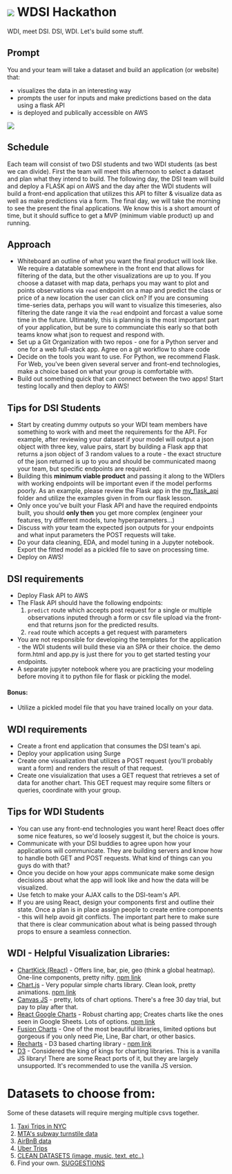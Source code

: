 # ![](https://ga-dash.s3.amazonaws.com/production/assets/logo-9f88ae6c9c3871690e33280fcf557f33.png) WDSI Hackathon

WDI, meet DSI. DSI, WDI. Let's build some stuff.

## Prompt
You and your team will take a dataset and build an application (or website) that:
- visualizes the data in an interesting way
- prompts the user for inputs and make predictions based on the data using a flask API
- is deployed and publically accessible on AWS

![](.images/image.jpg)

## Schedule
Each team will consist of two DSI students and two WDI students (as best we can divide). First the team will meet this afternoon to select a dataset and plan what they intend to build. The following day, the DSI team will build and deploy a FLASK api on AWS and the day after the WDI students will build a front-end application that utilizes this API to filter & visualize data as well as make predictions via a form. The final day, we will take the morning to see the present the final applications. We know this is a short amount of time, but it should suffice to get a MVP (minimum viable product) up and running.

## Approach
- Whiteboard an outline of what you want the final product will look like. We require a datatable somewhere in the front end that allows for filtering of the data, but the other visualizations are up to you.  If you choose a dataset with map data, perhaps you may want to plot and points observations via `read` endpoint on a map and predict the class or price of a new location the user can click on? If you are consuming time-series data, perhaps you will want to visualize this timeseries, also filtering the date range it via the `read` endpoint and forcast a value some time in the future. Ultimately, this is planning is the most important part of your application, but be sure to communciate this early so that both teams know what json to request and respond with.
- Set up a Git Organization with two repos - one for a Python server and one for a web full-stack app. Agree on a git workflow to share code
- Decide on the tools you want to use. For Python, we recommend Flask. For Web, you've been given several server and front-end technologies, make a choice based on what your group is comfortable with.
- Build out something quick that can connect between the two apps! Start testing locally and then deploy to AWS!

## Tips for DSI Students
- Start by creating dummy outputs so your WDI team members have something to work with and meet the requirements for the API. For example, after reviewing your dataset if your model will output a json object with three key, value pairs, start by building a Flask app that returns a json object of 3 random values to a route - the exact structure of the json returned is up to you and should be communicated maong your team, but specific endpoints are required.
- Building this **minimum viable product** and passing it along to the WDIers with working endpoints will be important even if the model performs poorly. As an example, please review the Flask app in the [my_flask_api](./my_flask_api/) folder and utilize the examples given in from our flask lesson.
- Only once you've built your Flask API and have the required endpoints built, you should **only then** you get more complex (engineer your features, try different models, tune hyperparameters...)
- Discuss with your team the expected json outputs for your endpoints and what input parameters the POST requests will take.
- Do your data cleaning, EDA, and model tuning in a Jupyter notebook. Export the fitted model as a pickled file to save on processing time.
- Deploy on AWS!

## DSI requirements
- Deploy Flask API to AWS
- The Flask API should have the following endpoints:
    1. `predict` route which accepts post request for a single or multiple observations inputed through a form or csv file upload via the front-end that returns json for the predicted results.
    2. `read` route which accepts a get request with parameters
- You are not responsible for developing the templates for the application - the WDI students will build these via an SPA or their choice. the demo form.html and app.py is just there for you to get started testing your endpoints.
- A separate jupyter notebook where you are practicing your modeling before moving it to python file for flask or pickling the model.

#### Bonus:
- Utilize a pickled model file that you have trained locally on your data.
## WDI requirements
- Create a front end application that consumes the DSI team's api.
- Deploy your application using Surge
- Create one visualization that utilizes a POST request (you'll probably want a form) and renders the result of that request.
- Create one visuialization that uses a GET request that retrieves a set of data for another chart.  This GET request may require some filters or queries, coordinate with your group.

## Tips for WDI Students
- You can use any front-end technologies you want here!  React does offer some nice features, so we'd loosely suggest it, but the choice is yours.
- Communicate with your DSI buddies to agree upon how your applications will communicate.  They are building servers and know how to handle both GET and POST requests.  What kind of things can you guys do with that?
- Once you decide on how your apps communicate make some design decisions about what the app will look like and how the data will be visualized.
- Use fetch to make your AJAX calls to the DSI-team's API.
- If you are using React, design your components first and outline their state.  Once a plan is in place assign people to create entire components - this will help avoid git conflicts.  The important part here to make sure that there is clear communication about what is being passed through props to ensure a seamless connection.

## WDI - Helpful Visualization Libraries:
- [ChartKick (React)](https://chartkick.com/react) - Offers line, bar, pie, geo (think a global heatmap).  One-line components, pretty nifty. [npm link](https://www.npmjs.com/package/react-chartkick)
- [Chart.js](https://www.chartjs.org/) - Very popular simple charts library. Clean look, pretty animations. [npm link](https://www.npmjs.com/package/react-chartjs-2)
- [Canvas JS](https://canvasjs.com/react-charts/) - pretty, lots of chart options.  There's a free 30 day trial, but pay to play after that.
- [React Google Charts](https://react-google-charts.com/) - Robust charting app; Creates charts like the ones seen in Google Sheets. Lots of options.  [npm link](https://www.npmjs.com/package/react-google-charts)
- [Fusion Charts](https://www.fusioncharts.com/react-charts) - One of the most beautiful libraries, limited options but gorgeous if you only need Pie, Line, Bar chart, or other basics.
- [Recharts](http://recharts.org/en-US) - D3 based charting library - [npm link](https://www.npmjs.com/package/recharts)
- [D3](https://d3js.org/) - Considered the king of kings for charting libraries.  This is a vanilla JS library!  There are some React ports of it, but they are largely unsupported.  It's recommended to use the vanilla JS version.

# Datasets to choose from:
Some of these datasets will require merging multiple csvs together.

1. [Taxi Trips in NYC](http://www.nyc.gov/html/tlc/html/about/trip_record_data.shtml)
2. [MTA's subway turnstile data](http://web.mta.info/developers/turnstile.html)
3. [AirBnB data](http://insideairbnb.com/get-the-data.html)
4. [Uber Trips](https://github.com/fivethirtyeight/uber-tlc-foil-response)
5. [CLEAN DATASETS (image, music, text, etc..)](http://deeplearning.net/datasets/)
6. Find your own. [SUGGESTIONS](https://github.com/bulutyazilim/awesome-datascience#data-sets)
